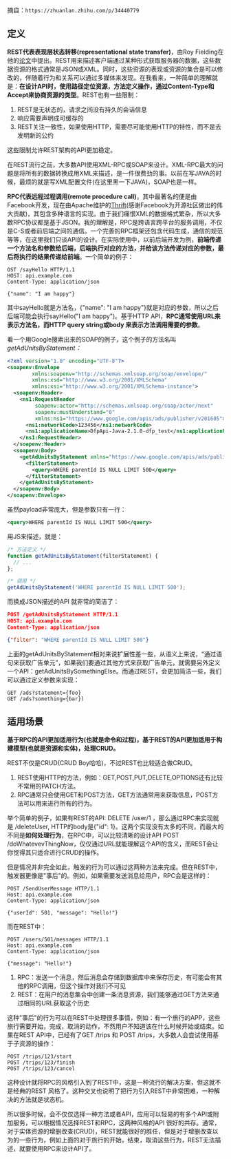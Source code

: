 摘自：`https://zhuanlan.zhihu.com/p/34440779`

## 定义

**REST代表表现层状态转移(representational state transfer)**，由Roy Fielding在他的[论文](https://link.zhihu.com/?target=http%3A//www.ics.uci.edu/~fielding/pubs/dissertation/top.htm)中提出。REST用来描述客户端通过某种形式获取服务器的数据，这些数据资源的格式通常是JSON或XML。同时，这些资源的表现或资源的集合是可以修改的，伴随着行为和关系可以通过多媒体来发现。在我看来，一种简单的理解就是：**在设计API时，使用路径定位资源，方法定义操作，通过Content-Type和Accept来协商资源的类型**。REST也有一些限制：

1. REST是无状态的，请求之间没有持久的会话信息
2. 响应需要声明成可缓存的
3. REST关注一致性，如果使用HTTP，需要尽可能使用HTTP的特性，而不是去发明新的公约

这些限制允许REST架构的API更加稳定。

在REST流行之前，大多数API使用XML-RPC或SOAP来设计。XML-RPC最大的问题是将所有的数据转换成用XML来描述，是一件很费劲的事。以前在写JAVA的时候，最烦的就是写XML配置文件(在这里黑一下JAVA)，SOAP也是一样。

**RPC代表远程过程调用(remote procedure call)**，其中最著名的便是由Facebook开发，现在由Apache维护的[Thrift](https://link.zhihu.com/?target=http%3A//thrift.apache.org/)(感谢Facebook为开源社区做出的伟大贡献)，其包含多种语言的实现。由于我们痛恨XML的数据格式繁杂，所以大多数RPC协议都是基于JSON。我的理解是，RPC是跨语言跨平台的服务调用，不仅是C-S或者前后端之间的通信。一个完善的RPC框架还包含代码生成，通信的规范等等，在这里我们只谈API的设计。在实际使用中，以前后端开发为例，**前端传递一个方法名和参数给后端，后端执行对应的方法，并给该方法传递对应的参数，最后将执行的结果传递给前端**。一个简单的例子：

```http
OST /sayHello HTTP/1.1
HOST: api.example.com
Content-Type: application/json

{"name": "I am happy"}
```

其中sayHello就是方法名，{"name": "I am happy"}就是对应的参数，所以之后后端可能会执行sayHello("I am happy")。基于HTTP API，**RPC通常使用URL来表示方法名，而HTTP query string或body 来表示方法调用需要的参数**。

看一个用Google搜索出来的SOAP的例子，这个例子的方法名叫*getAdUnitsByStatement：*

```xml
<?xml version="1.0" encoding="UTF-8"?>
<soapenv:Envelope
        xmlns:soapenv="http://schemas.xmlsoap.org/soap/envelope/"
        xmlns:xsd="http://www.w3.org/2001/XMLSchema"
        xmlns:xsi="http://www.w3.org/2001/XMLSchema-instance">
  <soapenv:Header>
    <ns1:RequestHeader
         soapenv:actor="http://schemas.xmlsoap.org/soap/actor/next"
         soapenv:mustUnderstand="0"
         xmlns:ns1="https://www.google.com/apis/ads/publisher/v201605">
      <ns1:networkCode>123456</ns1:networkCode>
      <ns1:applicationName>DfpApi-Java-2.1.0-dfp_test</ns1:applicationName>
    </ns1:RequestHeader>
  </soapenv:Header>
  <soapenv:Body>
    <getAdUnitsByStatement xmlns="https://www.google.com/apis/ads/publisher/v201605">
      <filterStatement>
        <query>WHERE parentId IS NULL LIMIT 500</query>
      </filterStatement>
    </getAdUnitsByStatement>
  </soapenv:Body>
</soapenv:Envelope>
```

虽然payload非常庞大，但是参数只有一行：

```xml
<query>WHERE parentId IS NULL LIMIT 500</query>
```

用JS来描述，就是：

```javascript
/* 方法定义 */
function getAdUnitsByStatement(filterStatement) {
  // ...
};

/* 调用 */
getAdUnitsByStatement('WHERE parentId IS NULL LIMIT 500');
```

而换成JSON描述的API 就非常的简洁了：

```json
POST /getAdUnitsByStatement HTTP/1.1
HOST: api.example.com
Content-Type: application/json

{"filter": "WHERE parentId IS NULL LIMIT 500"}
```

上面的getAdUnitsByStatement相对来说扩展性差一些，从语义上来说，“通过语句来获取广告单元”，如果我们要通过其他方式来获取广告单元，就需要另外定义一个API：getAdUnitsBySomethingElse。而通过REST，会更加简洁一些，我们可以通过定义参数来实现：

```http
GET /ads?statement={foo}
GET /ads?something={bar})
```

## 适用场景

**基于RPC的API更加适用行为(也就是命令和过程)，基于REST的API更加适用于构建模型(也就是资源和实体)，处理CRUD。**

REST不仅是CRUD(CRUD Boy哈哈)，不过REST也比较适合做CRUD。

1. REST使用HTTP的方法，例如：GET,POST,PUT,DELETE,OPTIONS还有比较不常用的PATCH方法。
2. RPC通常只会使用GET和POST方法，GET方法通常用来获取信息，POST方法可以用来进行所有的行为。

举个简单的例子，如果有REST的API: DELETE /user/1 ，那么通过RPC来实现就是 /deleteUser, HTTP的body是{"id": 1}。这两个实现没有太多的不同，而最大的不同是**如何处理行为**，在RPC中，可以比较清晰的设计API POST /doWhatevevThingNow，仅仅通过URL就能理解这个API的含义，而REST会让你觉得其只适合进行CRUD的操作。

但是情况并非完全如此，触发的行为可以通过这两种方法来完成。但在REST中，触发器更像是"事后"的。例如，如果需要发送消息给用户，RPC会是这样的：

```http
POST /SendUserMessage HTTP/1.1
Host: api.example.com
Content-Type: application/json

{"userId": 501, "message": "Hello!"}
```

而在REST中：

```http
POST /users/501/messages HTTP/1.1
Host: api.example.com
Content-Type: application/json

{"message": "Hello!"}
```

1. RPC：发送一个消息，然后消息会存储到数据库中来保存历史，有可能会有其他的RPC调用，但这个操作对我们不可见
2. REST：在用户的消息集合中创建一条消息资源，我们能够通过GET方法来通过相同的URL获取这个历史

这种"事后"的行为可以在REST中处理很多事情，例如：有一个旅行的APP，这些旅行需要开始，完成，取消的动作，不然用户不知道该在什么时候开始或结束。如果在REST API中，已经有了GET /trips 和 POST /trips，大多数人会尝试使用基于子资源的操作：

```http
POST /trips/123/start
POST /trips/123/finish
POST /trips/123/cancel
```

这种设计就将RPC的风格引入到了REST中，这是一种流行的解决方案，但这就不是经典的REST 风格了。这种交叉也说明了把行为引入REST中非常困难，一种解决的方法就是状态机。

所以很多时候，会不仅仅选择一种方法或者API，应用可以轻易的有多个API或附加服务，可以根据情况选择REST和RPC，这两种风格的API 很好的共存。通常，对于实体资源的增删改查(CRUD)，REST就能很好的胜任，但是对于增删改查以为的一些行为，例如上面的对于旅行的开始，结束，取消这些行为，REST无法描述，就要使用RPC来设计API了。

